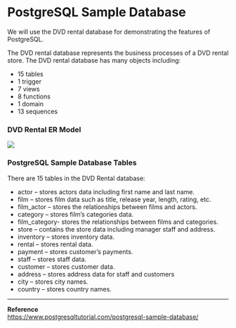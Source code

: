 # PostgreSQL Sample Database

We will use the DVD rental database for demonstrating the features of PostgreSQL. 

The DVD rental database represents the business processes of a DVD rental store. The DVD rental database has many objects including:

- 15 tables
- 1 trigger
- 7 views
- 8 functions
- 1 domain
- 13 sequences

### DVD Rental ER Model
<img src='https://www.postgresqltutorial.com/wp-content/uploads/2018/03/dvd-rental-sample-database-diagram.png'>

### PostgreSQL Sample Database Tables
There are 15 tables in the DVD Rental database:

- actor – stores actors data including first name and last name.
- film – stores film data such as title, release year, length, rating, etc.
- film_actor – stores the relationships between films and actors.
- category – stores film’s categories data.
- film_category- stores the relationships between films and categories.
- store – contains the store data including manager staff and address.
- inventory – stores inventory data.
- rental – stores rental data.
- payment – stores customer’s payments.
- staff – stores staff data.
- customer – stores customer data.
- address – stores address data for staff and customers
- city – stores city names.
- country – stores country names.

---

**Reference** <br/>
https://www.postgresqltutorial.com/postgresql-sample-database/
